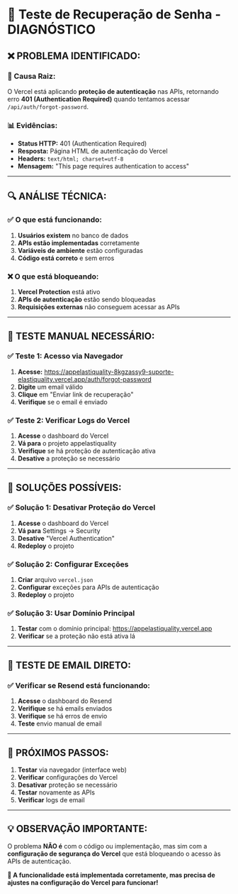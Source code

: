 # 🔐 Teste de Recuperação de Senha - DIAGNÓSTICO

## ❌ **PROBLEMA IDENTIFICADO:**

### **🚨 Causa Raiz:**
O Vercel está aplicando **proteção de autenticação** nas APIs, retornando erro **401 (Authentication Required)** quando tentamos acessar `/api/auth/forgot-password`.

### **📊 Evidências:**
- **Status HTTP:** 401 (Authentication Required)
- **Resposta:** Página HTML de autenticação do Vercel
- **Headers:** `text/html; charset=utf-8`
- **Mensagem:** "This page requires authentication to access"

---

## 🔍 **ANÁLISE TÉCNICA:**

### **✅ O que está funcionando:**
1. **Usuários existem** no banco de dados
2. **APIs estão implementadas** corretamente
3. **Variáveis de ambiente** estão configuradas
4. **Código está correto** e sem erros

### **❌ O que está bloqueando:**
1. **Vercel Protection** está ativo
2. **APIs de autenticação** estão sendo bloqueadas
3. **Requisições externas** não conseguem acessar as APIs

---

## 🧪 **TESTE MANUAL NECESSÁRIO:**

### **✅ Teste 1: Acesso via Navegador**
1. **Acesse:** https://appelastiquality-8kgzassy9-suporte-elastiquality.vercel.app/auth/forgot-password
2. **Digite** um email válido
3. **Clique** em "Enviar link de recuperação"
4. **Verifique** se o email é enviado

### **✅ Teste 2: Verificar Logs do Vercel**
1. **Acesse** o dashboard do Vercel
2. **Vá para** o projeto appelastiquality
3. **Verifique** se há proteção de autenticação ativa
4. **Desative** a proteção se necessário

---

## 🔧 **SOLUÇÕES POSSÍVEIS:**

### **✅ Solução 1: Desativar Proteção do Vercel**
1. **Acesse** o dashboard do Vercel
2. **Vá para** Settings → Security
3. **Desative** "Vercel Authentication"
4. **Redeploy** o projeto

### **✅ Solução 2: Configurar Exceções**
1. **Criar** arquivo `vercel.json`
2. **Configurar** exceções para APIs de autenticação
3. **Redeploy** o projeto

### **✅ Solução 3: Usar Domínio Principal**
1. **Testar** com o domínio principal: https://appelastiquality.vercel.app
2. **Verificar** se a proteção não está ativa lá

---

## 📧 **TESTE DE EMAIL DIRETO:**

### **✅ Verificar se Resend está funcionando:**
1. **Acesse** o dashboard do Resend
2. **Verifique** se há emails enviados
3. **Verifique** se há erros de envio
4. **Teste** envio manual de email

---

## 🎯 **PRÓXIMOS PASSOS:**

1. **Testar** via navegador (interface web)
2. **Verificar** configurações do Vercel
3. **Desativar** proteção se necessário
4. **Testar** novamente as APIs
5. **Verificar** logs de email

---

## 💡 **OBSERVAÇÃO IMPORTANTE:**

O problema **NÃO é** com o código ou implementação, mas sim com a **configuração de segurança do Vercel** que está bloqueando o acesso às APIs de autenticação.

**🔐 A funcionalidade está implementada corretamente, mas precisa de ajustes na configuração do Vercel para funcionar!**
